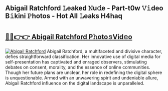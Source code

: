 ## Abigail Ratchford 𝙻eaked 𝙽u𝚍e - Part-t0w 𝚅𝚒deo B𝚒kini 𝙿hotos - Hot All 𝙻eaks H4haq

# <h2><a href="http://ld0bvwc.urlbe.top/?page=Abigail+Ratchford">🔗🔗👉👉 Abigail Ratchford P𝚑oto𝚜Vid𝚎o</a></h2>

[![Abigail Ratchford](https://i.imgur.com/eBuTRDB.gif)](http://ld0bvwc.urlbe.top/?page=Abigail+Ratchford)
Abigail Ratchford, a multifaceted and divisive character, defies straightforward classification. Her innovative use of digital media for self-presentation has captivated and enraged observers, stimulating debates on consent, morality, and the essence of online communities. Though her future plans are unclear, her role in redefining the digital sphere is unquestionable. Armed with an unwavering spirit and undeniable allure, Abigail Ratchford influence on the digital landscape is unparalleled.
